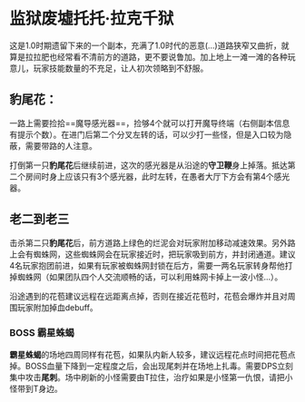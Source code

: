 # 监狱废墟托托·拉克千狱

<!--<quest name="监狱废墟托托·拉克千狱" startQuest="消失在铜铃中的梦" startType="main" prvQuest="沙之都的工作" prvType="main" />-->
这是1.0时期遗留下来的一个副本，充满了1.0时代的恶意(…)道路狭窄又曲折，就算是拉拉肥也经常看不清前方的道路，更不要说鲁加。加上地上一滩一滩的各种玩意儿，玩家技能数量的不充足，让人初次领略到不舒服。

## 豹尾花：
一路上需要捡拾==魔导感光器==，捡够4个就可以打开魔导终端（右侧副本信息有提示个数）。在进门后第二个分叉左转的话，可以少打一些怪，但是入口较为隐蔽，需要带路的人注意。

打倒第一只**豹尾花**后继续前进，这次的感光器是从沿途的**守卫鞭**身上掉落。抵达第二个房间时身上应该只有3个感光器，此时左转，在愚者大厅下方会有第4个感光器。

## 老二到老三
击杀第二只**豹尾花**后，前方道路上绿色的烂泥会对玩家附加移动减速效果。另外路上会有蜘蛛网，这些蜘蛛网会在玩家接近时，把玩家吸到前方，并封闭通道。建议4名玩家抱团前进，如果有玩家被蜘蛛网封锁在后方，需要一两名玩家转身帮他打掉蜘蛛网（如果团队四个人交流顺畅的话，可以利用蛛网卡掉上一波小怪…）。

沿途遇到的花苞建议远程在远距离点掉，否则在接近花苞时，花苞会爆炸并且对周围玩家附加掉血debuff。

### BOSS 霸星蛛蝎
**霸星蛛蝎**的场地四周同样有花苞，如果队内新人较多，建议远程花点时间把花苞点掉。BOSS血量下降到一定程度之后，会出现尾刺并在场地上扎毒。需要DPS立刻集中攻击**尾刺**。场中刷新的小怪需要由<Role name="tank" />T拉住，<Role name="healer" />治疗如果是小怪第一仇恨，请把小怪带到T身边。